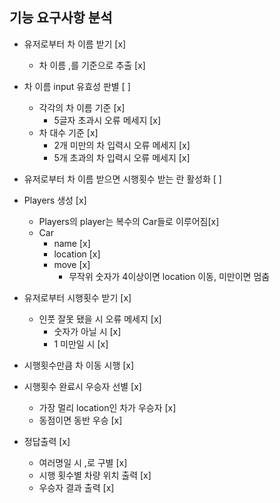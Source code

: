 ## 기능 요구사항 분석

- 유저로부터 차 이름 받기 [x]

  - 차 이름 ,를 기준으로 추출 [x]

- 차 이름 input 유효성 판별 [ ]
  - 각각의 차 이름 기준 [x]
    - 5글자 초과시 오류 메세지 [x]
  - 차 대수 기준 [x]
    - 2개 미만의 차 입력시 오류 메세지 [x]
    - 5개 초과의 차 입력시 오류 메세지 [x]
- 유저로부터 차 이름 받으면 시행횟수 받는 란 활성화 [ ]

- Players 생성 [x]

  - Players의 player는 복수의 Car들로 이루어짐[x]
  - Car
    - name [x]
    - location [x]
    - move [x]
      - 무작위 숫자가 4이상이면 location 이동, 미만이면 멈춤

- 유저로부터 시행횟수 받기 [x]

  - 인풋 잘못 됐을 시 오류 메세지 [x]
    - 숫자가 아닐 시 [x]
    - 1 미만일 시 [x]

- 시행횟수만큼 차 이동 시행 [x]

- 시행횟수 완료시 우승자 선별 [x]

  - 가장 멀리 location인 차가 우승자 [x]
  - 동점이면 동반 우승 [x]

- 정답출력 [x]
  - 여러명일 시 ,로 구별 [x]
  - 시행 횟수별 차량 위치 출력 [x]
  - 우승자 결과 출력 [x]
